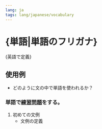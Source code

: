 ```yaml
---
lang: ja
tags: lang/japanese/vocabulary
---
```

# {単語|単語のフリガナ}
{英語で定義}
## 使用例
- どのように文の中で単語を使われるか？

### 単語で[練習問題](練習問題.md)をする。
1. 初めての文例
	- 文例の定義